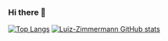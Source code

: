 ### Hi there 👋

<!--
**Luiz-Zimmermann/Luiz-Zimmermann** is a ✨ _special_ ✨ repository because its `README.md` (this file) appears on your GitHub profile.

Here are some ideas to get you started:

- 🔭 I’m currently working on ...
- 🌱 I’m currently learning ...
- 👯 I’m looking to collaborate on ...
- 🤔 I’m looking for help with ...
- 💬 Ask me about ...
- 📫 How to reach me: ...
- 😄 Pronouns: ...
- ⚡ Fun fact: ...
-->

[![Top Langs](https://github-readme-stats.vercel.app/api/top-langs/?username=Luiz-Zimmermann&langs_count=10)](https://github.com/Luiz-Zimmermann/github-readme-stats)
[![Luiz-Zimmermann GitHub stats](https://github-readme-stats.vercel.app/api?username=Luiz-Zimmermann)](https://github.com/Luiz-Zimmermann/github-readme-stats)




